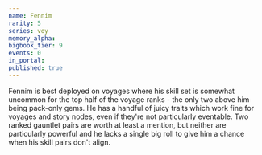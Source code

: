 ```yaml
---
name: Fennim
rarity: 5
series: voy
memory_alpha:
bigbook_tier: 9
events: 0
in_portal:
published: true
---
```


Fennim is best deployed on voyages where his skill set is somewhat uncommon for the top half of the voyage ranks - the only two above him being pack-only gems. He has a handful of juicy traits which work fine for voyages and story nodes, even if they're not particularly eventable. Two ranked gauntlet pairs are worth at least a mention, but neither are particularly powerful and he lacks a single big roll to give him a chance when his skill pairs don't align.
